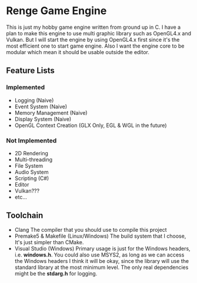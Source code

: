 # Renge Game Engine
This is just my hobby game engine written from ground up in C. I have a plan to make this
engine to use multi graphic library such as OpenGL4.x and Vulkan. But I will start the engine 
by using OpenGL4.x first since it's the most efficient one to start game engine. Also I want
the engine core to be modular which mean it should be usable outside the editor.

## Feature Lists
### Implemented
- Logging (Naive)
- Event System (Naive)
- Memory Management (Naive)
- Display System (Naive)
- OpenGL Context Creation (GLX Only, EGL & WGL in the future)

### Not Implemented
- 2D Rendering
- Multi-threading
- File System
- Audio System
- Scripting (C#)
- Editor
- Vulkan???
- etc...

## Toolchain
- Clang
The compiler that you should use to compile this project
- Premake5 & Makefile (Linux/Windows)
The build system that I choose, It's just simpler than CMake.
- Visual Studio (Windows)
Primary usage is just for the Windows headers, i.e. **windows.h**. You could also use MSYS2, as long 
as we can access the Windows headers I think it will be okay, since the library will use the standard
library at the most minimum level. The only real dependencies might be the **stdarg.h** for logging.

